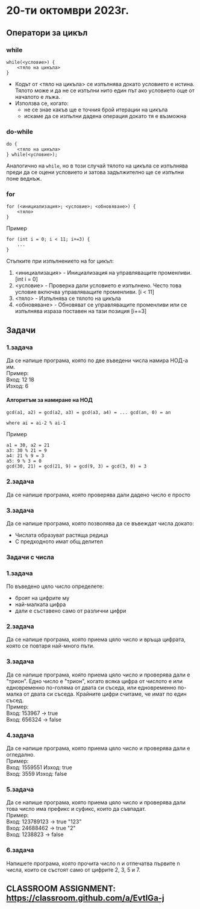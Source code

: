 # 20-ти октомври 2023г.

## Оператори за цикъл

### while
```
while(<условие>) {
    <тяло на цикъла>
}
```
- Кодът от <тяло на цикъла> се изпълнява докато условието е истина. Тялото може и да не се изпълни нито един път ако условието още от началото е лъжа.
- Използва се, когато:
    - не се знае какъв ще е точния брой итерации на цикъла 
    - искаме да се изпълни дадена операция докато тя е възможна

### do-while
```
do {
    <тяло на цикъла>
} while(<условие>);
```
Аналогично на `while`, но в този случай тялото на цикъла се изпълнява преди да се оцени условието и затова задължително ще се изпълни поне веднъж.

### for
```
for (<инициализация>; <условие>; <обновяване>) {
    <тяло>
}
```
Пример
```
for (int i = 0; i < 11; i+=3) {
    ...
}
```
Стъпките при изпълнението на for цикъл:
1. <инициализация> - Инициализация на управляващите променливи. [int i = 0]
2. <условие> - Проверка дали условието е изпълнено. Често това условие включва управляващите променливи. [i < 11]
3. <тяло> - Изпълнява се тялото на цикъла
4. <обновяване> - Обновяват се управляващите променливи или се изпълнява израза поставен на тази позиция [i+=3]

## Задачи
### 1.задача
Да се напише програма, която по две въведени числа намира НОД-а им.  
Пример:  
Вход: 12 18  
Изход: 6  

#### Алгоритъм за намиране на НОД
```
gcd(a1, a2) = gcd(a2, a3) = gcd(a3, a4) = ... gcd(an, 0) = an

where ai = ai-2 % ai-1
```
Пример
```
a1 = 30, a2 = 21
a3: 30 % 21 = 9
a4: 21 % 9 = 3
a5: 9 % 3 = 0
gcd(30, 21) = gcd(21, 9) = gcd(9, 3) = gcd(3, 0) = 3 
```

### 2.задача
Да се напише програма, която проверява дали дадено число е просто

### 3.задача
Да се напише програма, която позволява да се въвеждат числа докато:

- Числата образуват растяща редица
- С предходното имат общ делител

###  Задачи с числа
### 1.задача
По въведено цяло число определете:
- броят на цифрите му
- най-малката цифра
- дали е съставено само от различни цифри

### 2.задача
Да се напише програма, която приема цяло число и връща цифрата, която се повтаря най-много пъти.

### 3.задача
Да се напише програма, която приема цяло число и проверява дали е "трион". Едно число е "трион", когато всяка цифра от числото е или едновременно по-голяма от двата си съседа, или едновременно по-малка от двата си съседа. Крайните цифри считаме, че имат по един съсед.  
Пример:  
Вход: 153967 -> true  
Вход: 656324 -> false

### 4.задача
Да се напише програма, която приема цяло число и проверява дали е огледално.  
Пример:   
Вход: 1559551 Изход: true  
Вход: 3559 Изход: false

### 5.задача
Да се напише програма, която приема цяло число и проверява дали това число има префикс и суфикс, които да съвпадат.  
Пример:  
Вход: 123789123 -> true "123"  
Вход: 24688462 -> true "2"  
Вход: 1238823 -> false


### 6.задача
Напишете програма, която прочита число n и отпечатва първите n числа, които се състоят само от цифрите 2, 3, 5 и 7.

## CLASSROOM ASSIGNMENT: https://classroom.github.com/a/EvtIGa-j